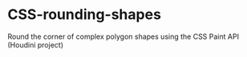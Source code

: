 # CSS-rounding-shapes
Round the corner of complex polygon shapes using the CSS Paint API (Houdini project)
